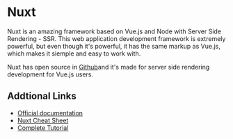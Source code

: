 # Nuxt

Nuxt is an amazing framework based on Vue.js and Node with Server Side Rendering - SSR.
This web application development framework is extremely powerful, but even though it's powerful,
it has the same markup as Vue.js, which makes it siemple and easy to work with.

Nuxt has open source in [Github](https://github.com/nuxt/nuxt.js)and it's made for server side rendering development for Vue.js users.

## Addtional Links

- [Official documentation](https://nuxtjs.org/guide/)
- [Nuxt Cheat Sheet](https://www.vuemastery.com/pdf/Nuxtjs-Cheat-Sheet.pdf)
- [Complete Tutorial](https://www.storyblok.com/tp/nuxt-js-multilanguage-website-tutorial)

